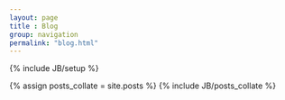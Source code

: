 ```yaml
---
layout: page
title : Blog
group: navigation
permalink: "blog.html"
---
```

{% include JB/setup %}

<!-- <p><div style="float:right"> -->
<!-- <a href="http://feeds.feedburner.com/HansenLab" rel="alternate" -->
<!--       type="application/rss+xml"><img src="//feedburner.google.com/fb/images/pub/feed-icon32x32.png" -->
<!-- 				      alt="" -->
<!-- 				      style="vertical-align:middle;border:0"/></a>&nbsp;<a href="http://feeds.feedburner.com/HansenLab" -->
<!-- 											   rel="alternate" -->
<!-- 											   type="application/rss+xml">Subscribe -->
<!--     in a reader (All posts)</a> -->
<!-- <div style="height:5px;"></div> -->
<!-- <p><a href="http://feeds.feedburner.com/hansenlab/EjwS" title="Subscribe to my feed" rel="alternate" -->
<!--    type="application/rss+xml"><img src="//feedburner.google.com/fb/images/pub/feed-icon32x32.png" -->
<!-- 				   alt="" -->
<!-- 				   style="border:0"/></a>&nbsp;<a href="http://feeds.feedburner.com/hansenlab/EjwS" -->
<!-- 							    title="Subscribe to my feed" -->
<!-- 							    rel="alternate" -->
<!-- 							    type="application/rss+xml">Subscribe in -->
<!--   a reader (R posts only)</a></div> -->

{% assign posts_collate = site.posts %}
{% include JB/posts_collate %}
